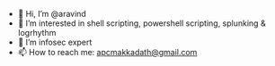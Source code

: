 - 👋 Hi, I’m @aravind
- 👀 I’m interested in shell scripting, powershell scripting, splunking & logrhythm
- 🌱 I’m infosec expert
- 📫 How to reach me: apcmakkadath@gmail.com

<!---
apcmakkadath/apcmakkadath is a ✨ special ✨ repository because its `README.md` (this file) appears on your GitHub profile.
You can click the Preview link to take a look at your changes.
--->
